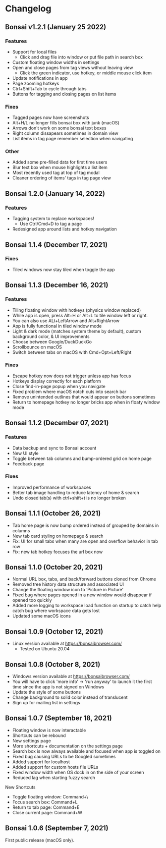 # Changelog

## Bonsai v1.2.1 (January 25 2022)

### **Features**
- Support for local files
  - Click and drag file into window or put file path in search box
- Custom floating window widths in settings
- Open and close pages from tag views without leaving view
  - Click the green indicator, use hotkey, or middle mouse click item
- Update notifications in app
- Page zooming hotkeys
- Ctrl+Shift+Tab to cycle through tabs
- Buttons for tagging and closing pages on list items

### **Fixes**
- Tagged pages now have screenshots
- Alt+H/L no longer fills bonsai box with junk (macOS)
- Arrows don't work on some bonsai text boxes
- Right column dissapears sometimes in domain view
- List items in tag page remember selection when navigating

### **Other**
- Added some pre-filled data for first time users
- Blur text box when mouse highlights a list item
- Most recently used tag at top of tag modal
- Cleaner ordering of items' tags in tag page view

## Bonsai 1.2.0 (January 14, 2022)

### Features
- Tagging system to replace workspaces!
  - Use Ctrl/Cmd+D to tag a page
- Redesigned app around lists and hotkey navigation

## Bonsai 1.1.4 (December 17, 2021)

### Fixes 
- Tiled windows now stay tiled when toggle the app

## Bonsai 1.1.3 (December 16, 2021)

### Features
- Tiling floating window with hotkeys (physics window replaced)
- While app is open, press Alt+H or Alt+L to tile window left or right.
- You can also use ALt+LeftArrow and Alt+RightArrow
- App is fully functional in tiled window mode
- Light & dark mode (matches system theme by default), custom background color, & UI improvements
- Choose between Google/DuckDuckGo
- Scrollbounce on macOS
- Switch between tabs on macOS with Cmd+Opt+Left/Right

### Fixes
- Escape hotkey now does not trigger unless app has focus
- Hotkeys display correctly for each platform
- Close find-in-page popup when you navigate
- Fixed problem where macOS notch cuts into search bar
- Remove unintended outlines that would appear on buttons sometimes
- Return to homepage hotkey no longer bricks app when in floaty window mode

## Bonsai 1.1.2 (December 07, 2021)

### Features
- Data backup and sync to Bonsai account
- New UI style
- Toggle between tab columns and bump-ordered grid on home page
- Feedback page

### Fixes 
- Improved performance of workspaces
- Better tab image handling to reduce latency of home & search
- Undo closed tab(s) with ctrl+shift+t is no longer broken

## Bonsai 1.1.1 (October 26, 2021)
- Tab home page is now bump ordered instead of grouped by domains in columns
- New tab card styling on homepage & search
- Fix: UI for small tabs when many are open and overflow behavior in tab row
- Fix: new tab hotkey focuses the url box now

## Bonsai 1.1.0 (October 20, 2021)

- Normal URL box, tabs, and back/forward buttons cloned from Chrome
- Removed tree history data structure and associated UI
- Change the floating window icon to ‘Picture in Picture’
- Fixed bug where pages opened in a new window would disappear if opened too quickly
- Added more logging to workspace load function on startup to catch help catch bug where workspace data gets lost
- Updated some macOS icons

## Bonsai 1.0.9 (October 12, 2021)

- Linux version available at https://bonsaibrowser.com/
    - Tested on Ubuntu 20.04

## Bonsai 1.0.8 (October 8, 2021)

- Windows version available at https://bonsaibrowser.com/
- You will have to click 'more info' -> 'run anyway' to launch it the first time since the app is not signed on Windows
- Update the style of some buttons
- Change background to solid color instead of translucent
- Sign up for mailing list in settings

## Bonsai 1.0.7 (September 18, 2021)

- Floating window is now interactable
- Shortcuts can be rebound
- New settings page
- More shortcuts + documentation on the settings page
- Search box is now always available and focused when app is toggled on
- Fixed bug causing URLs to be Googled sometimes
- Added support for localhost
- Added support for custom hosts file URLs
- Fixed window width when OS dock in on the side of your screen
- Reduced lag when starting fuzzy search

New Shortcuts
- Toggle floating window: Command+\
- Focus search box: Command+L
- Return to tab page: Command+E
- Close current page: Command+W

## Bonsai 1.0.6 (September 7, 2021)

First public release (macOS only).
